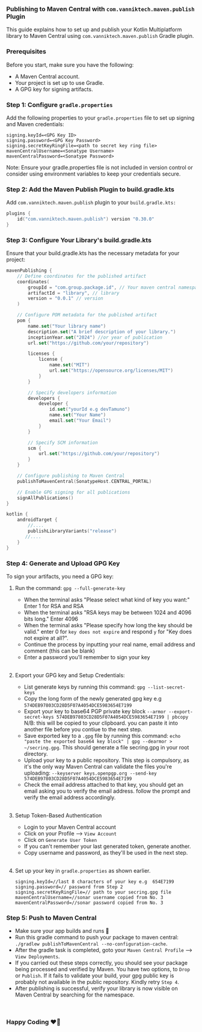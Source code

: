 ### Publishing to Maven Central with `com.vanniktech.maven.publish` Plugin

This guide explains how to set up and publish your Kotlin Multiplatform library to Maven Central using
`com.vanniktech.maven.publish` Gradle plugin.

### Prerequisites

Before you start, make sure you have the following:

- A Maven Central account.
- Your project is set up to use Gradle.
- A GPG key for signing artifacts.

### Step 1: Configure `gradle.properties`

Add the following properties to your `gradle.properties` file to set up signing and Maven credentials:

```properties
signing.keyId=<GPG Key ID>
signing.password=<GPG Key Password>
signing.secretKeyRingFile=<path to secret key ring file>
mavenCentralUsername=<Sonatype Username>
mavenCentralPassword=<Sonatype Password>
```

Note: Ensure your gradle.properties file is not included in version control or consider using environment variables to
keep your credentials secure.

### Step 2: Add the Maven Publish Plugin to build.gradle.kts

Add `com.vanniktech.maven.publish` plugin to your `build.gradle.kts:`

```kotlin
plugins {
    id("com.vanniktech.maven.publish") version "0.30.0"
}
```

### Step 3: Configure Your Library's build.gradle.kts

Ensure that your build.gradle.kts has the necessary metadata for your project:

```kotlin
mavenPublishing {
    // Define coordinates for the published artifact
    coordinates(
        groupId = "com.group.package.id", // Your maven central namespace e.g io.github.dalafiarisamuel
        artifactId = "library", // library
        version = "0.0.1" // version
    )

    // Configure POM metadata for the published artifact
    pom {
        name.set("Your library name")
        description.set("A brief description of your library.")
        inceptionYear.set("2024") //or year of publication
        url.set("https://github.com/your/repository")

        licenses {
            license {
                name.set("MIT")
                url.set("https://opensource.org/licenses/MIT")
            }
        }

        // Specify developers information
        developers {
            developer {
                id.set("yourId e.g devTamuno")
                name.set("Your Name")
                email.set("Your Email")
            }
        }

        // Specify SCM information
        scm {
            url.set("https://github.com/your/repository")
        }
    }

    // Configure publishing to Maven Central
    publishToMavenCentral(SonatypeHost.CENTRAL_PORTAL)

    // Enable GPG signing for all publications
    signAllPublications()
}

kotlin {
    androidTarget {
        //....
        publishLibraryVariants("release")
       //....
    }
}

```

### Step 4: Generate and Upload GPG Key

To sign your artifacts, you need a GPG key:

1. Run the command: ```gpg --full-generate-key```
    - When the terminal asks "Please select what kind of key you want:" Enter 1 for RSA and RSA
    - When the terminal asks "RSA keys may be between 1024 and 4096 bits long." Enter 4096
    - When the terminal asks "Please specify how long the key should be valid." enter 0 for `key does not expire` and
      respond `y` for "Key does not expire at all?".
    - Continue the process by inputting your real name, email address and comment (this can be blank)
    - Enter a password you'll remember to sign your key

    <br>

2. Export your GPG key and Setup Credentials:
    - List generate keys by running this command: ```gpg --list-secret-keys```
    - Copy the long form of the newly generated gpg key e.g `574DEB97803CD28D5F07A4054DCE5983654E7199`
    - Export your key to base64 PGP private key block
      `--armor --export-secret-keys 574DEB97803CD28D5F07A4054DCE5983654E7199 | pbcopy` N/B: this will be copied to your
      clipboard. you can paste it into another file before you contiue to the next step.
    - Save exported key to a `.gpg` file by running this command:
      ```echo "paste the exported base64 key block" | gpg --dearmor > ~/secring.gpg```. This should generate a file
      secring.gpg in your root directory.
    - Upload your key to a public repository. This step is compulsory, as it's the only way Maven Central can validate
      the files you're uploading: ```--keyserver keys.openpgp.org --send-key 574DEB97803CD28D5F07A4054DCE5983654E7199```
    - Check the email address attached to that key, you should get an email asking you to verify the email address.
      follow the prompt and verify the email address accordingly.

    <br>

3. Setup Token-Based Authentication
   * Login to your Maven Central account
   * Click on your Profile --> `View Account`
   * Click on `Generate User Token`
   * If you can't remember your last generated token, generate another.
   * Copy username and password, as they'll be used in the next step.

    <br>

4. Set up your key in `gradle.properties` as shown earlier.
    ```properties
    signing.keyId=//last 8 characters of your key e.g  654E7199
    signing.password=// password from Step 2
    signing.secretKeyRingFile=// path to your secring.gpg file
    mavenCentralUsername=//sonar username copied from No. 3
    mavenCentralPassword=//sonar password copied from No. 3
   ```


### Step 5: Push to Maven Central
- Make sure your app builds and runs 👀
- Run this gradle command to push your package to maven central:
      ```./gradlew publishToMavenCentral --no-configuration-cache```.
- After the gradle task is completed, goto your `Maven Central Profile` --> `View Deployments`.
- If you carried out these steps correctly, you should see your package being processed and verified by Maven. You have
   two options, to `Drop` or `Publish`. If it fails to validate your build, your gpg public key is probably not
      available in the public repository. Kindly retry `Step 4`.
- After publishing is successful, verify your library is now visible on Maven Central by searching for the namespace.


<br>

### Happy Coding ❤️🚀
